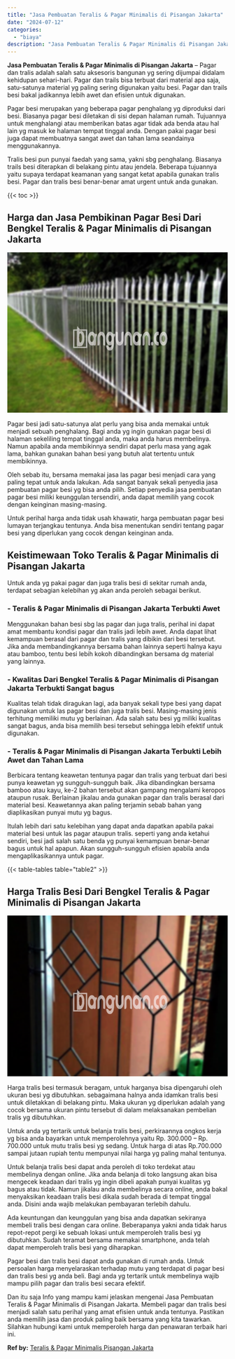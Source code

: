 ```yaml
---
title: "Jasa Pembuatan Teralis & Pagar Minimalis di Pisangan Jakarta"
date: "2024-07-12"
categories: 
  - "biaya"
description: "Jasa Pembuatan Teralis & Pagar Minimalis di Pisangan Jakarta. Dan itu saja Info yang mampu kami jelaskan mengenai Jasa Pembuatan Teralis & Pagar Minimalis di..."
---
```


**Jasa Pembuatan Teralis & Pagar Minimalis di Pisangan Jakarta** – Pagar dan tralis adalah salah satu aksesoris bangunan yg sering dijumpai didalam kehidupan sehari-hari. Pagar dan trails bisa terbuat dari material apa saja, satu-satunya material yg paling sering digunakan yaitu besi. Pagar dan trails besi bakal jadikannya lebih awet dan efisien untuk digunakan.

Pagar besi merupakan yang beberapa pagar penghalang yg diproduksi dari besi. Biasanya pagar besi diletakan di sisi depan halaman rumah. Tujuannya untuk menghalangi atau memberikan batas agar tidak ada benda atau hal lain yg masuk ke halaman tempat tinggal anda. Dengan pakai pagar besi juga dapat membuatnya sangat awet dan tahan lama seandainya menggunakannya.

Tralis besi pun punyai faedah yang sama, yakni sbg penghalang. Biasanya trails besi diterapkan di belakang pintu atau jendela. Beberapa tujuannya yaitu supaya terdapat keamanan yang sangat ketat apabila gunakan tralis besi. Pagar dan tralis besi benar-benar amat urgent untuk anda gunakan.

{{< toc >}}

## Harga dan Jasa Pembikinan Pagar Besi Dari Bengkel Teralis & Pagar Minimalis di Pisangan Jakarta

![Jasa Pembuatan Teralis & Pagar Minimalis di Pisangan Jakarta](/images/pagar-minimalis-murah-34.png)

Pagar besi jadi satu-satunya alat perlu yang bisa anda memakai untuk menjadi sebuah penghalang. Bagi anda yg ingin gunakan pagar besi di halaman sekeliling tempat tinggal anda, maka anda harus membelinya. Namun apabila anda membikinnya sendiri dapat perlu masa yang agak lama, bahkan gunakan bahan besi yang butuh alat tertentu untuk membikinnya.

Oleh sebab itu, bersama memakai jasa las pagar besi menjadi cara yang paling tepat untuk anda lakukan. Ada sangat banyak sekali penyedia jasa pembuatan pagar besi yg bisa anda pilih. Setiap penyedia jasa pembuatan pagar besi miliki keunggulan tersendiri, anda dapat memilih yang cocok dengan keinginan masing-masing.

Untuk perihal harga anda tidak usah khawatir, harga pembuatan pagar besi lumayan terjangkau tentunya. Anda bisa menentukan sendiri tentang pagar besi yang diperlukan yang cocok dengan keinginan anda.

## Keistimewaan Toko Teralis & Pagar Minimalis di Pisangan Jakarta

Untuk anda yg pakai pagar dan juga tralis besi di sekitar rumah anda, terdapat sebagian kelebihan yg akan anda peroleh sebagai berikut.

### \- Teralis & Pagar Minimalis di Pisangan Jakarta Terbukti Awet

Menggunakan bahan besi sbg las pagar dan juga tralis, perihal ini dapat amat membantu kondisi pagar dan tralis jadi lebih awet. Anda dapat lihat kemampuan berasal dari pagar dan tralis yang dibikin dari besi tersebut. Jika anda membandingkannya bersama bahan lainnya seperti halnya kayu atau bamboo, tentu besi lebih kokoh dibandingkan bersama dg material yang lainnya.

### \- Kwalitas Dari Bengkel Teralis & Pagar Minimalis di Pisangan Jakarta Terbukti Sangat bagus

Kualitas telah tidak diragukan lagi, ada banyak sekali type besi yang dapat digunakan untuk las pagar besi dan juga tralis besi. Masing-masing jenis terhitung memiliki mutu yg berlainan. Ada salah satu besi yg miliki kualitas sangat bagus, anda bisa memilih besi tersebut sehingga lebih efektif untuk digunakan.

### \- Teralis & Pagar Minimalis di Pisangan Jakarta Terbukti Lebih Awet dan Tahan Lama

Berbicara tentang keawetan tentunya pagar dan tralis yang terbuat dari besi punya keawetan yg sungguh-sungguh baik. Jika dibandingkan bersama bamboo atau kayu, ke-2 bahan tersebut akan gampang mengalami keropos ataupun rusak. Berlainan jikalau anda gunakan pagar dan tralis berasal dari material besi. Keawetannya akan paling terjamin sebab bahan yang diaplikasikan punyai mutu yg bagus.

Itulah lebih dari satu kelebihan yang dapat anda dapatkan apabila pakai material besi untuk las pagar ataupun tralis. seperti yang anda ketahui sendiri, besi jadi salah satu benda yg punyai kemampuan benar-benar bagus untuk hal apapun. Akan sungguh-sungguh efisien apabila anda mengaplikasikannya untuk pagar.

{{< table-tables table="table2" >}}

## Harga Tralis Besi Dari Bengkel Teralis & Pagar Minimalis di Pisangan Jakarta

![Jasa Pembuatan Teralis & Pagar Minimalis di Pisangan Jakarta](/images/teralis-minimalis-murah-42.png)

Harga tralis besi termasuk beragam, untuk harganya bisa dipengaruhi oleh ukuran besi yg dibutuhkan. sebagaimana halnya anda idamkan tralis besi untuk diletakkan di belakang pintu. Maka ukuran yg diperlukan adalah yang cocok bersama ukuran pintu tersebut di dalam melaksanakan pembelian tralis yg dibutuhkan.

Untuk anda yg tertarik untuk belanja tralis besi, perkiraannya ongkos kerja yg bisa anda bayarkan untuk memperolehnya yaitu Rp. 300.000 – Rp. 700.000 untuk mutu tralis besi yg sedang. Untuk harga di atas Rp.700.000 sampai jutaan rupiah tentu mempunyai nilai harga yg paling mahal tentunya.

Untuk belanja tralis besi dapat anda peroleh di toko terdekat atau membelinya dengan online. Jika anda belanja di toko langsung akan bisa mengecek keadaan dari tralis yg ingin dibeli apakah punyai kualitas yg bagus atau tidak. Namun jikalau anda membelinya secara online, anda bakal menyaksikan keadaan tralis besi dikala sudah berada di tempat tinggal anda. Disini anda wajib melakukan pembayaran terlebih dahulu.

Ada keuntungan dan keunggulan yang bisa anda dapatkan sekiranya membeli tralis besi dengan cara online. Beberapanya yakni anda tidak harus repot-repot pergi ke sebuah lokasi untuk memperoleh tralis besi yg dibutuhkan. Sudah teramat bersama memakai smartphone, anda telah dapat memperoleh tralis besi yang diharapkan.

Pagar besi dan tralis besi dapat anda gunakan di rumah anda. Untuk persoalan harga menyelaraskan terhadap mutu yang terdapat di pagar besi dan tralis besi yg anda beli. Bagi anda yg tertarik untuk membelinya wajib mampu pilih pagar dan tralis besi secara efektif.

Dan itu saja Info yang mampu kami jelaskan mengenai Jasa Pembuatan Teralis & Pagar Minimalis di Pisangan Jakarta. Membeli pagar dan tralis besi menjadi salah satu perihal yang amat efisien untuk anda tentunya. Pastikan anda memilih jasa dan produk paling baik bersama yang kita tawarkan. Silahkan hubungi kami untuk memperoleh harga dan penawaran terbaik hari ini.

**Ref by:** [Teralis & Pagar Minimalis Pisangan Jakarta](https://id.wikipedia.org/wiki/Teralis)
